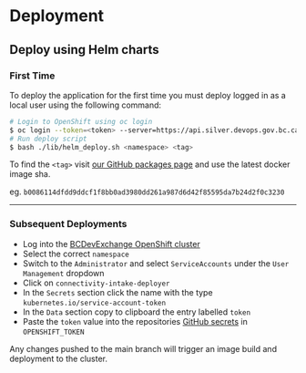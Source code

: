 # Deployment

## Deploy using Helm charts

### First Time

To deploy the application for the first time you must deploy logged in as a local user using the following command:
```bash
# Login to OpenShift using oc login
$ oc login --token=<token> --server=https://api.silver.devops.gov.bc.ca:6443
# Run deploy script
$ bash ./lib/helm_deploy.sh <namespace> <tag>
```

To find the `<tag>` visit [our GitHub packages page](https://github.com/bcgov/connectivity-intake/pkgs/container/connectivity-intake) and use the latest docker image sha. 

eg. `b0086114dfdd9ddcf1f8bb0ad3980dd261a987d6d42f85595da7b24d2f0c3230`

---

### Subsequent Deployments

- Log into the [BCDevExchange OpenShift cluster](https://console.apps.silver.devops.gov.bc.ca)
- Select the correct `namespace`
- Switch to the `Administrator` and select `ServiceAccounts` under the `User Management` dropdown
- Click on `connectivity-intake-deployer`
- In the `Secrets` section click the name with the type `kubernetes.io/service-account-token`
- In the `Data` section copy to clipboard the entry labelled `token`
- Paste the `token` value into the repositories [GitHub secrets](https://github.com/bcgov/connectivity-intake/settings/secrets/actions) in `OPENSHIFT_TOKEN`

Any changes pushed to the main branch will trigger an image build and deployment to the cluster.
